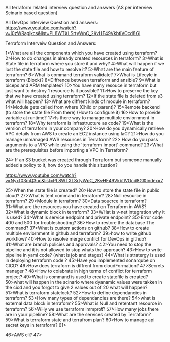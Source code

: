 
All terraform related interview question and answers (AS per interview Scinario based question)

All DevOps Interview Question and answers:
https://www.youtube.com/watch?v=I0zWRagjkcs&list=PL8WTXLSrtyWpC_2KvHF49VkbtIVOcd8Gl


Terraform Interveiw Question and Answers:

1>What are all the components which you have created using terraform?
2>How to do changes in already created resources in terraform?
3>What is State file in terraform where you store it and why?
4>What will happen if we lost the state file and how to resolve it?
5>What are the main feature of terraform?
6>What is command terraform validate?
7>What is Lifecyle in terraform (Block)?
8>Diffrence between terraform and ansible?
9>What is biceps and ARM templates?
10>You have many resouce in terraform but just want to destroy 1 resource Is it possible?
11>How to preserve the key that we have created using terraform?
12>If the state file is deleted from s3 what will happen?
13>What are diffrent kinds of module in terraform?
14>Module gets called from where (Child or parent)?
15>Remote backend (to store the state file From there) (How to configure it)
16>How to provide variable at runtime?
17>Is there way to manage multiple enviornment in terraform?
18>Why terraform is infrastructure as code?
19>What is the version of terraform in your company?
20>How do you dynamically retrieve VPC details from AWS to create an EC2 instance using 
IaC?
21>How do you manage unmanaged AWS resources in Terraform?
22> How do you pass arguments to a VPC while using the 'terraform import' command?
23>What are the prerequisites before importing a VPC in Terraform?

24> If an S3 bucket was created through Terraform but someone manually added a policy to it, 
how do you handle this situation?


https://www.youtube.com/watch?v=Nyxf03mQ3uc&list=PL8WTXLSrtyWpC_2KvHF49VkbtIVOcd8Gl&index=7

25>When the state file is created?
26>How to store the state file in public cloud?
27>What is tent command in terraform?
28>Null resource in terraform?
29>Module in terraform?
30>Data soucrce in terraform?
31>What are the resources you have created on Terraform in AWS?
32>What is dynamic block in terraform?
33>WHat is v-net integration why it is used?
34>What is service endpoint and private endpoint?
35>Error code 400 and 500 for troubleshooting?
36>How to restore the database The command?
37>What is custom actions on github?
38>How to create multiple enviornment in github and terraform?
39>how to write github workflow?
40>How to resolve merge confilct for DevOps in github?
41>What are branch policies and approvals?
42>You need to stop the pipeline and it is not allowed to stop whats the approach?
43>How to write pipeline in yaml code? (what is job and stages)
44>What is stratergy is used in deploying terraform code ?
45>Have you implemented sonarqube on CICD?
46>How does terraform is diffrent from cloudFormation?
47>Secrets manager ?
48>How to colabrate in high terms of conflict for terraform project?
49>What is command is used to create statefile is created?
50>what will happen in the scinario where dyanamic values were takken in the cicd and you forgot to give 
2 values out of 20 what will happen?
51>What is terraform statelock?
52>How to define dependancies in terraform?
53>How many types of dependancies are there?
54>what is external data block in terraform?
55>What is Null and retentant resource in terraform?
56>WHy we use terraform immprot?
57>How many jobs there are in your pipeline?
58>What are the services created by Terraform?
59>What is terraform state and terrafrom plan?
60>How to manage api secret keys in terraform?
61>


46>AWS cli?
47>
